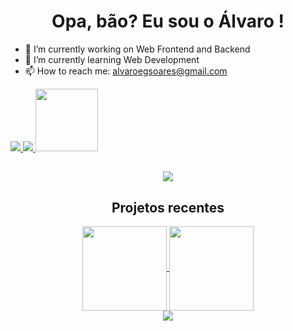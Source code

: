 <h1 align="center">Opa, bão? Eu sou o Álvaro !</h1>
<!--
perfil
-->

- 🔭 I’m currently working on Web Frontend and Backend
- 🌱 I’m currently learning Web Development
- 📫 How to reach me: alvaroegsoares@gmail.com

<div>
  <a href="https://github.com/alvarosoaress">
    <img src="https://github-readme-stats.vercel.app/api?username=alvarosoaress&show_icons=true&theme=dark" />
    <img src="https://github-readme-stats.vercel.app/api/top-langs/?username=alvarosoaress&layout=compact&langs_count=7&theme=dark" />
  </a>
<img src="https://user-images.githubusercontent.com/13721147/208204149-e4e3ad1f-6367-4a97-b816-1652ac3a2da8.gif" height="100" width="100">
</div>
  
## 
  
<div align="center">
  <a href="https://www.linkedin.com/in/alvaroegsoares/" target="_blank">
    <img src="https://img.shields.io/badge/LinkedIn-0077B5?style=for-the-badge&logo=linkedin&logoColor=white"></a>
</div>

  <h2 align="center">Projetos recentes</h2>
  
<div align="center">
  <a href="https://github.com/Vitor-S/Horto-Codes">
    <img height="135em" align="center"
      src="https://github-readme-stats.vercel.app/api/pin/?username=Vitor-S&repo=Horto-Codes&theme=dark" />
  </a>
  <a href="https://github.com/ICEI-PUC-Minas-PMV-ADS/pmv-ads-2022-2-e1-proj-web-t4-filmes">
    <img height="135em" align="center"
      src="https://github-readme-stats.vercel.app/api/pin/?username=ICEI-PUC-Minas-PMV-ADS&repo=pmv-ads-2022-2-e1-proj-web-t4-filmes&theme=dark" />
  </a>
</div>

  <div align="center">
    
<img src="https://github.com/alvarosoaress/alvarosoaress/blob/output/github-contribution-grid-snake.svg">
 
  </div>
